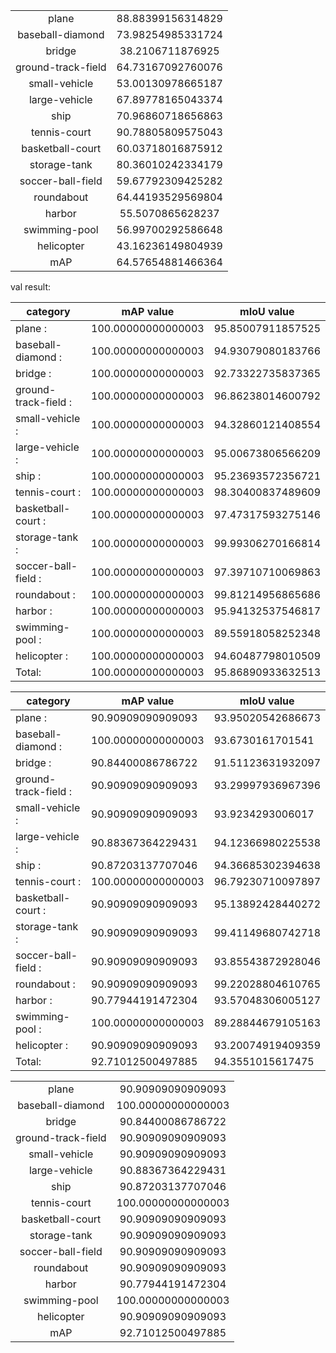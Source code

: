 
|||
|:-:|:-:|
| plane                      | 88.88399156314829  |
| baseball-diamond           | 73.98254985331724  |
| bridge                     | 38.2106711876925  |
| ground-track-field         | 64.73167092760076  |
| small-vehicle              | 53.00130978665187  |
| large-vehicle              | 67.89778165043374  |
| ship                       | 70.96860718656863  |
| tennis-court               | 90.78805809575043  |
| basketball-court           | 60.03718016875912  |
| storage-tank               | 80.36010242334179  |
| soccer-ball-field          | 59.67792309425282  |
| roundabout                 | 64.44193529569804  |
| harbor                     | 55.5070865628237  |
| swimming-pool              | 56.99700292586648  |
| helicopter                 | 43.16236149804939  |
| mAP                        | 64.57654881466364  |

val result:

| category | mAP value | mIoU value |
| - | - | - |
| plane : |                  100.00000000000003  | 95.85007911857525  |
| baseball-diamond : |       100.00000000000003  | 94.93079080183766  |
| bridge : |                 100.00000000000003  | 92.73322735837365  |
| ground-track-field : |     100.00000000000003  | 96.86238014600792  |
| small-vehicle : |          100.00000000000003  | 94.32860121408554  |
| large-vehicle : |          100.00000000000003  | 95.00673806566209  |
| ship : |                   100.00000000000003  | 95.23693572356721  |
| tennis-court : |           100.00000000000003  | 98.30400837489609  |
| basketball-court : |       100.00000000000003  | 97.47317593275146  |
| storage-tank : |           100.00000000000003  | 99.99306270166814  |
| soccer-ball-field : |      100.00000000000003  | 97.39710710069863  |
| roundabout : |             100.00000000000003  | 99.81214956865686  |
| harbor : |                 100.00000000000003  | 95.94132537546817  |
| swimming-pool : |          100.00000000000003  | 89.55918058252348  |
| helicopter : |             100.00000000000003  | 94.60487798010509  |
| Total: |                   100.00000000000003  | 95.86890933632513  |

| category | mAP value | mIoU value |
| - | - | - |
| plane : |                  90.90909090909093  | 93.95020542686673  |
| baseball-diamond : |       100.00000000000003  | 93.6730161701541  |
| bridge : |                 90.84400086786722  | 91.51123631932097  |
| ground-track-field : |     90.90909090909093  | 93.29997936967396  |
| small-vehicle : |          90.90909090909093  | 93.9234293006017  |
| large-vehicle : |          90.88367364229431  | 94.12366980225538  |
| ship : |                   90.87203137707046  | 94.36685302394638  |
| tennis-court : |           100.00000000000003  | 96.79230710097897  |
| basketball-court : |       90.90909090909093  | 95.13892428440272  |
| storage-tank : |           90.90909090909093  | 99.41149680742718  |
| soccer-ball-field : |      90.90909090909093  | 93.85543872928046  |
| roundabout : |             90.90909090909093  | 99.22028804610765  |
| harbor : |                 90.77944191472304  | 93.57048306005127  |
| swimming-pool : |          100.00000000000003  | 89.28844679105163  |
| helicopter : |             90.90909090909093  | 93.20074919409359  |
| Total: |                   92.71012500497885  | 94.3551015617475  |

|||
|:-:|:-:|
| plane                      | 90.90909090909093  |
| baseball-diamond           | 100.00000000000003  |
| bridge                     | 90.84400086786722  |
| ground-track-field         | 90.90909090909093  |
| small-vehicle              | 90.90909090909093  |
| large-vehicle              | 90.88367364229431  |
| ship                       | 90.87203137707046  |
| tennis-court               | 100.00000000000003  |
| basketball-court           | 90.90909090909093  |
| storage-tank               | 90.90909090909093  |
| soccer-ball-field          | 90.90909090909093  |
| roundabout                 | 90.90909090909093  |
| harbor                     | 90.77944191472304  |
| swimming-pool              | 100.00000000000003  |
| helicopter                 | 90.90909090909093  |
| mAP                        | 92.71012500497885  |
